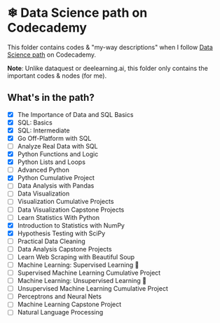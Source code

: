 # ❄ Data Science path on Codecademy

This folder contains codes & "my-way descriptions" when I follow [Data Science path](https://www.codecademy.com/learn/paths/data-science) on Codecademy.

**Note**: Unlike dataquest or deelearning.ai, this folder only contains the important codes & nodes (for me).

## What's in the path?

- [x] The Importance of Data and SQL Basics
- [x] SQL: Basics
- [x] SQL: Intermediate
- [x] Go Off-Platform with SQL
- [ ] Analyze Real Data with SQL
- [x] Python Functions and Logic
- [x] Python Lists and Loops
- [ ] Advanced Python
- [x] Python Cumulative Project
- [ ] Data Analysis with Pandas
- [ ] Data Visualization
- [ ] Visualization Cumulative Projects
- [ ] Data Visualization Capstone Projects
- [ ] Learn Statistics With Python
- [x] Introduction to Statistics with NumPy
- [x] Hypothesis Testing with SciPy
- [ ] Practical Data Cleaning
- [ ] Data Analysis Capstone Projects
- [ ] Learn Web Scraping with Beautiful Soup
- [ ] Machine Learning: Supervised Learning 🤖
- [ ] Supervised Machine Learning Cumulative Project
- [ ] Machine Learning: Unsupervised Learning 🤖
- [ ] Unsupervised Machine Learning Cumulative Project
- [ ] Perceptrons and Neural Nets
- [ ] Machine Learning Capstone Project
- [ ] Natural Language Processing